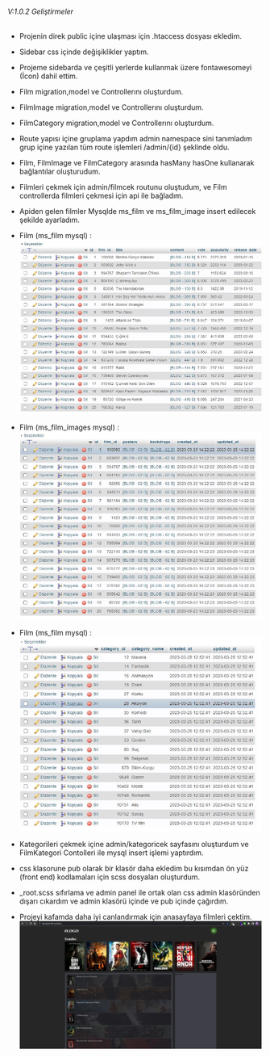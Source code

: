###### V:1.0.2 Geliştirmeler
- Projenin direk public içine ulaşması için .htaccess dosyası ekledim.
- Sidebar css içinde değişiklikler yaptım.
- Projeme sidebarda ve çeşitli yerlerde kullanmak üzere fontawesomeyi (İcon) dahil ettim. 

- Film migration,model ve Controllerını oluşturdum.
- FilmImage migration,model ve Controllerını oluşturdum.
- FilmCategory migration,model ve Controllerını oluşturdum.

- Route yapısı içine gruplama yapdım admin namespace sini tanımladım grup içine yazılan tüm route işlemleri /admin/{id} şeklinde oldu.

- Film, FilmImage ve FilmCategory arasında hasMany hasOne kullanarak bağlantılar oluşturudum.
- Filmleri çekmek için admin/filmcek routunu oluştudum, ve Film controllerda filmleri çekmesi için api ile bağladım.
- Apiden gelen filmler Mysqlde ms_film ve ms_film_image insert edilecek şekilde ayarladım.

- Film (ms_film mysql) :
![film mysql tablosu](./Mysql_images/film.JPG)
- Film (ms_film_images mysql) :
![film resimleri mysql tablosu](./Mysql_images/filmimages.JPG)
- Film (ms_film mysql) :
![film kategorileri mysql tablosu](./Mysql_images/kategori.JPG)

- Kategorileri çekmek içine admin/kategoricek sayfasını oluşturdum ve FilmKategori Contolleri ile mysql insert işlemi yaptırdım.

- css klasorune pub olarak bir klasör daha ekledim bu kısımdan ön yüz (front end) kodlamaları için scss dosyaları oluşturdum.
- _root.scss sıfırlama ve admin panel ile ortak olan css admin klasöründen dışarı cıkardım ve admin klasörü içinde ve pub içinde çağırdım.

- Projeyi kafamda daha iyi canlandırmak için anasayfaya filmleri çektim.
![Başlangıc](./Mysql_images/main.JPG)
